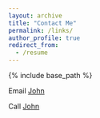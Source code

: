 ```yaml
---
layout: archive
title: "Contact Me"
permalink: /links/
author_profile: true
redirect_from:
  - /resume
---
```


{% include base_path %}

Email [John](mailto:jcwill23@cougarnet.uh.edu)

Call [John](tel:3462988359)
